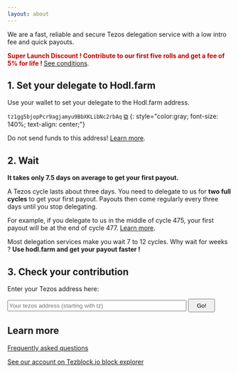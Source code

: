 ```yaml
---
layout: about
---
```


<script src="{{ base.url | prepend: site.url }}/assets/js/clipboard-polyfill.promise.js"></script>
We are a fast, reliable and secure Tezos delegation service with a low intro fee and quick payouts.

<span style="color:#bf0000;font-weight:bold;">Super Launch Discount ! Contribute to our first five rolls and get a fee of 5% for life ! </span> [See conditions](faq.html#what-are-the-terms-of-your-super-launch-discount-).

## 1. Set your delegate to Hodl.farm

Use your wallet to set your delegate to the Hodl.farm address.

`tz1gg5bjopPcr9agjamyu9BbXKLibNc2rbAq`  <a href="#!" onclick="clipboard.writeText('tz1gg5bjopPcr9agjamyu9BbXKLibNc2rbAq');">⧉</a>
{: style="color:gray; font-size: 140%; text-align: center;"}

Do not send funds to this address! [Learn more](faq.html#what-is-delegation-).

## 2. Wait

**It takes only 7.5 days on average to get your first payout.**

A Tezos cycle lasts about three days. You need to delegate to us for **two full cycles** to get your first payout. Payouts then come regularly every three days until you stop delegating.

For example, if you delegate to us in the middle of cycle 475, your first payout will be at the end of cycle 477. [Learn more](faq.html#how-do-payouts-work-).

Most delegation services make you wait 7 to 12 cycles. Why wait for weeks ? **Use hodl.farm and get your payout faster !**

## 3. Check your contribution

Enter your Tezos address here:

<input type="text" id="tezos_address" rows="800" placeholder="Your tezos address (starting with tz)">
<button onclick="window.location='payouts/'+getInputValue()+'.html';">Go!</button>

<style>
input[type="text"] {
    width: 80%;
    height: 25px;
}
button {
    width: 60px;
    height: 30px;
}
</style>

<script>
    function getInputValue(){
        // Selecting the input element and get its value 
        var inputVal = document.getElementById("tezos_address").value;
        
        // Displaying the value
        return inputVal;
    }
</script>

## Learn more

[Frequently asked questions](faq.html)

[See our account on Tezblock.io block explorer](https://tezblock.io/account/tz1gg5bjopPcr9agjamyu9BbXKLibNc2rbAq)
